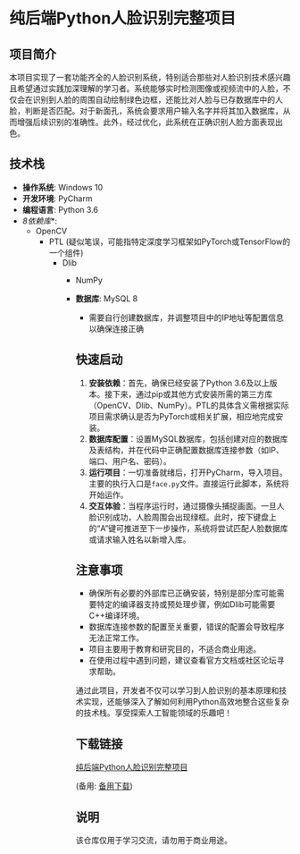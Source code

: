 # 纯后端Python人脸识别完整项目

## 项目简介
本项目实现了一套功能齐全的人脸识别系统，特别适合那些对人脸识别技术感兴趣且希望通过实践加深理解的学习者。系统能够实时检测图像或视频流中的人脸，不仅会在识别到人脸的周围自动绘制绿色边框，还能比对人脸与已存数据库中的人脸，判断是否匹配。对于新面孔，系统会要求用户输入名字并将其加入数据库，从而增强后续识别的准确性。此外，经过优化，此系统在正确识别人脸方面表现出色。

## 技术栈
- **操作系统**: Windows 10
- **开发环境**: PyCharm
- **编程语言**: Python 3.6
- *8依赖库**: 
    - OpenCV
        - PTL (疑似笔误，可能指特定深度学习框架如PyTorch或TensorFlow的一个组件)
            - Dlib
                - NumPy
                - **数据库**: MySQL 8
                    - 需要自行创建数据库，并调整项目中的IP地址等配置信息以确保连接正确

                    ## 快速启动
                    1. **安装依赖**：首先，确保已经安装了Python 3.6及以上版本。接下来，通过pip或其他方式安装所需的第三方库（OpenCV、Dlib、NumPy）。PTL的具体含义需根据实际项目需求确认是否为PyTorch或相关扩展，相应地完成安装。
                    2. **数据库配置**：设置MySQL数据库，包括创建对应的数据库及表结构，并在代码中正确配置数据库连接参数（如IP、端口、用户名、密码）。
                    3. **运行项目**：一切准备就绪后，打开PyCharm，导入项目。主要的执行入口是`face.py`文件。直接运行此脚本，系统将开始运作。
                    4. **交互体验**：当程序运行时，通过摄像头捕捉画面。一旦人脸识别成功，人脸周围会出现绿框。此时，按下键盘上的“A”键可推进至下一步操作，系统将尝试匹配人脸数据库或请求输入姓名以新增入库。

                    ## 注意事项
                    - 确保所有必要的外部库已正确安装，特别是部分库可能需要特定的编译器支持或预处理步骤，例如Dlib可能需要C++编译环境。
                    - 数据库连接参数的配置至关重要，错误的配置会导致程序无法正常工作。
                    - 项目主要用于教育和研究目的，不适合商业用途。
                    - 在使用过程中遇到问题，建议查看官方文档或社区论坛寻求帮助。

                    通过此项目，开发者不仅可以学习到人脸识别的基本原理和技术实现，还能够深入了解如何利用Python高效地整合这些复杂的技术栈。享受探索人工智能领域的乐趣吧！

                    ## 下载链接
                    [纯后端Python人脸识别完整项目](https://pan.quark.cn/s/aa22c3b50656) 

                    (备用: [备用下载](https://pan.baidu.com/s/1fmGVi_JG_nVhhGd1X27t3A?pwd=1234))

                    ## 说明

                    该仓库仅用于学习交流，请勿用于商业用途。
